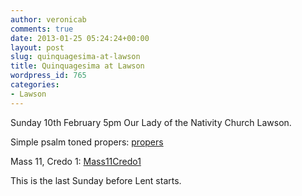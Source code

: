 ```yaml
---
author: veronicab
comments: true
date: 2013-01-25 05:24:24+00:00
layout: post
slug: quinquagesima-at-lawson
title: Quinquagesima at Lawson
wordpress_id: 765
categories:
- Lawson
---
```


Sunday 10th February
5pm
Our Lady of the Nativity Church Lawson.

Simple psalm toned propers:
[propers](http://repleatur.net/wp-content/uploads/2013/01/propers.pdf)

Mass 11, Credo 1:
[Mass11Credo1](http://repleatur.net/wp-content/uploads/2012/07/Mass11Credo1.pdf)

This is the last Sunday before Lent starts.

